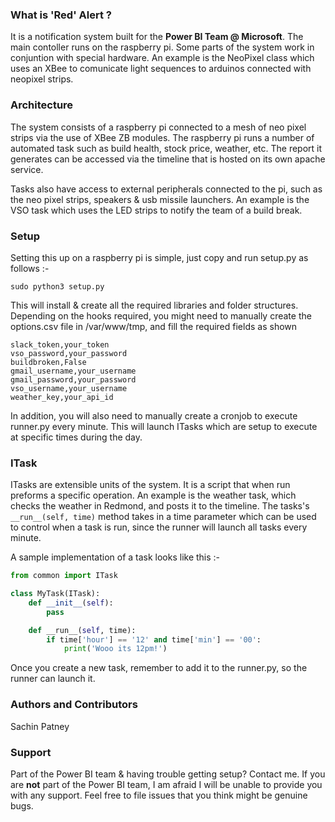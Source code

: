 ### What is 'Red' Alert ?
It is a notification system built for the **Power BI Team @ Microsoft**. The main contoller runs on the raspberry pi. Some parts of the system work in conjuntion with special hardware. An example is the NeoPixel class which uses an XBee to comunicate light sequences to arduinos connected with neopixel strips.

### Architecture
The system consists of a raspberry pi connected to a mesh of neo pixel strips via the use of XBee ZB modules. The raspberry pi runs a number of automated task such as build health, stock price, weather, etc. The report it generates can be accessed via the timeline that is hosted on its own apache service. 

Tasks also have access to external peripherals connected to the pi, such as the neo pixel strips, speakers & usb missile launchers. An example is the VSO task which uses the LED strips to notify the team of a build break.

### Setup
Setting this up on a raspberry pi is simple, just copy and run setup.py as follows :-

```
sudo python3 setup.py
```

This will install & create all the required libraries and folder structures. Depending on the hooks required, you might need to manually create the options.csv file in /var/www/tmp, and fill the required fields as shown

``` csv
slack_token,your_token
vso_password,your_password
buildbroken,False
gmail_username,your_username
gmail_password,your_password
vso_username,your_username
weather_key,your_api_id
```

In addition, you will also need to manually create a cronjob to execute runner.py every minute. This will launch ITasks which are setup to execute at specific times during the day.

### ITask
ITasks are extensible units of the system. It is a script that when run preforms a specific operation. An example is the weather task, which checks the weather in Redmond, and posts it to the timeline. The tasks's `__run__(self, time)` method takes in a time parameter which can be used to control when a task is run, since the runner will launch all tasks every minute. 

A sample implementation of a task looks like this :-

``` python
from common import ITask

class MyTask(ITask):
    def __init__(self):
        pass

    def __run__(self, time):
        if time['hour'] == '12' and time['min'] == '00':
            print('Wooo its 12pm!')
```

Once you create a new task, remember to add it to the runner.py, so the runner can launch it.

### Authors and Contributors
Sachin Patney

### Support
Part of the Power BI team & having trouble getting setup? Contact me. If you are **not** part of the Power BI team, I am afraid I will be unable to provide you with any support. Feel free to file issues that you think might be genuine bugs.

